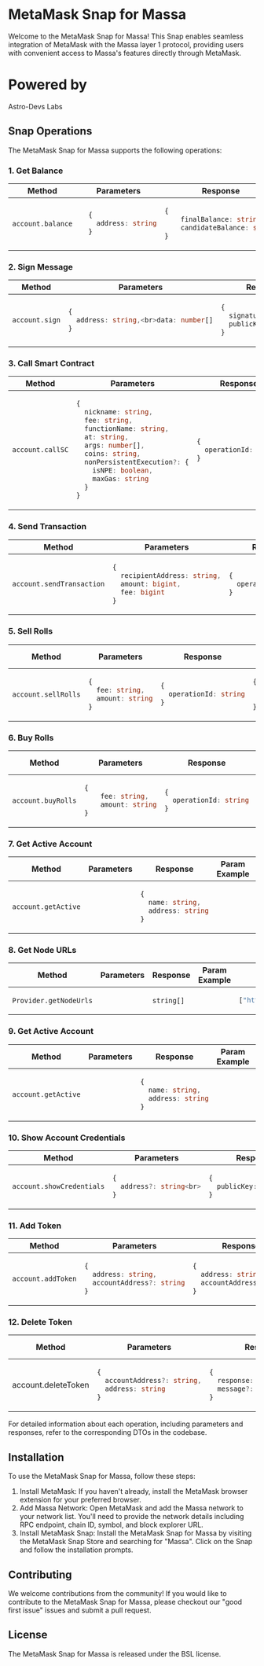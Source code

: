 # MetaMask Snap for Massa

Welcome to the MetaMask Snap for Massa! This Snap enables seamless integration of MetaMask with the Massa layer 1 protocol, providing users with convenient access to Massa's features directly through MetaMask.

# Powered by
Astro-Devs Labs

## Snap Operations

The MetaMask Snap for Massa supports the following operations:

### 1. Get Balance

<table>
  <thead>
    <tr>
    <th>Method</th>
    <th>Parameters</th>
    <th>Response</th>
    <th>Param Example</th>
    <th>Response Example</th>
    </tr>
  </thead>
  <tbody>
    <tr>
      <td><code>account.balance</code></td>
<td>

```ts
  {
    address: string
  }
```
</td><td>

  ```ts
  {
      finalBalance: string,
      candidateBalance: string
  }

  ```
</td><td>

  ```ts
  {

        address: "AU1234567890abcdef"
  }
  ```

</td><td>

  ```ts
  {
    finalBalance: "100",
    candidateBalance: "200",
  }
  ```
</td></tr>
  </tbody>
</table>


### 2. Sign Message

<table>
  <thead>
    <tr>
    <th>Method</th>
    <th>Parameters</th>
    <th>Response</th>
    <th>Param Example</th>
    <th>Response Example</th>
    </tr>
  </thead>
  <tbody>
    <tr>
    <td><code>account.sign</code></td>
    <td>

```ts
{
  address: string,<br>data: number[]
}
```
</td><td>

```ts
{
  signature: number[],
  publicKey: string
}
```

</td><td>

```ts
{
    address: "AU1234567890abcdef",
    data: [1, 2, 3]
}
```
</td><td>

```ts
{
  signature: [4, 5, 6],
  publicKey: "Pabcdef1234567890"
}
```
</td>
  </tr>
  </tbody>
</table>

### 3. Call Smart Contract

<table>
  <thead>
    <tr>
    <th>Method</th>
    <th>Parameters</th>
    <th>Response</th>
    <th>Param Example</th>
    <th>Response Example</th>
    </tr>
  </thead>
  <tbody>
    <tr>
    <td><code>account.callSC</code></td>
    <td>

```ts
{
  nickname: string,
  fee: string,
  functionName: string,
  at: string,
  args: number[],
  coins: string,
  nonPersistentExecution?: {
    isNPE: boolean,
    maxGas: string
  }
}
```

</td><td>

```ts
{
  operationId: string
}
```
</td><td>

```ts
{
  nickname: "TestContract",
  fee: "100",
  functionName: "transfer",
  at: "ASabcdef1234567890",
  args: [1, 2, 3],
  coins: "Massa"
}
```

</td><td>

```ts
{
  operationId: "OP1234567890abcdef"
}
```
</td>
  </tr>
  </tbody>
</table>

### 4. Send Transaction

<table>
  <thead>
    <tr>
    <th>Method</th>
    <th>Parameters</th>
    <th>Response</th>
    <th>Param Example</th>
    <th>Response Example</th>
    </tr>
  </thead>
  <tbody>
    <tr>
    <td><code>account.sendTransaction</code></td>
    <td>

```ts
{
  recipientAddress: string,
  amount: bigint,
  fee: bigint
}
```

</td><td>

```ts
{
  operationId: string
}
```

</td><td>

```ts
{
  recipientAddress: "AU1234567890abcdef",
  amount: 100,
  fee: 10
}
```
</td><td>

```ts
{
  operationId: "OP1234567890abcdef"
}

```
</td>
  </tr>
  </tbody>
</table>

### 5. Sell Rolls

<table>
  <thead>
    <tr>
    <th>Method</th>
    <th>Parameters</th>
    <th>Response</th>
    <th>Param Example</th>
    <th>Response Example</th>
    </tr>
  </thead>
  <tbody>
    <tr>
    <td><code>account.sellRolls</code></td>
    <td>

```ts
{
  fee: string,
  amount: string
}
```

  <td>

```ts
{
  operationId: string
}
```

  <td>

```ts
{
  fee: "100",
  amount: "50"
}
```

  <td>

```ts
{
  operationId: "OP1234567890abcdef"
}
```

  </tr>
</table>

### 6. Buy Rolls

<table>
  <thead>
    <tr>
    <th>Method</th>
    <th>Parameters</th>
    <th>Response</th>
    <th>Param Example</th>
    <th>Response Example</th>
    </tr>
  </thead>
  <tbody>
    <tr>
    <td><code>account.buyRolls</code></td>
    <td>

```ts
{
    fee: string,
    amount: string
}
```

</td><td>

```ts
{
  operationId: string
}
```

</td><td>

```ts
{
  fee: "100",
  amount: "50"
}
```
</td><td>

```ts
{
  operationId: "OP1234567890abcdef"
}
```

</td>
  </tr>
  </tbody>
</table>


### 7. Get Active Account

<table>
  <thead>
    <tr>
    <th>Method</th>
    <th>Parameters</th>
    <th>Response</th>
    <th>Param Example</th>
    <th>Response Example</th>
    </tr>
  </thead>
  <tbody>
    <tr>
    <td><code>account.getActive</code></td>
    <td></td>
    <td>

```ts
{
  name: string,
  address: string
}
```

  </td>
    <td></td>
    <td>

```ts
{
  name: "Active Account",
  address: "AU1234567890abcdef"
}
```

</td>
  </tr>
  </tbody>
</table>

### 8. Get Node URLs

<table>
  <thead>
    <tr>
    <th>Method</th>
    <th>Parameters</th>
    <th>Response</th>
    <th>Param Example</th>
    <th>Response Example</th>
    </tr>
  </thead>
  <tbody>
    <tr>
    <td><code>Provider.getNodeUrls</code></td>
    <td></td>
    <td><code>string[]<code></td>
    <td></td>
    <td>

```ts
["https://node1.example.com", "https://node2.example.com"]
```

  </td>
  </tr>
  </tbody>
</table>





### 9. Get Active Account

<table>
  <thead>
    <tr>
    <th>Method</th>
    <th>Parameters</th>
    <th>Response</th>
    <th>Param Example</th>
    <th>Response Example</th>
    </tr>
  </thead>
  <tbody>
    <tr>
    <td><code>account.getActive</code></td>
    <td></td>
    <td>

```ts
{
  name: string,
  address: string
}
```

</td><td></td><td>

```ts
{
  name: "Account 0",
  address: "AU12ZDFfdf2Rdf3f4fg"
}
```
</td>
  </tr>
 </tbody>
</table>


### 10. Show Account Credentials

<table>
  <thead>
    <tr>
    <th>Method</th>
    <th>Parameters</th>
    <th>Response</th>
    <th>Param Example</th>
    <th>Response Example</th>
    </tr>
  </thead>
  <tbody>
    <tr>
    <td><code>account.showCredentials</code></td>
    <td>

```ts
{
  address?: string<br>
}
```

</td><td>

```ts
{
  publicKey: string<br>
}
```

</td><td>

```ts
{
  address: "AU1234567890abcdef"<br>
}
```

</td><td>

```ts
{
  publicKey: "Pabcdef1234567890"<br>
}
```

</td></tr>

  </tbody>
</table>

### 11. Add Token

<table>
  <thead>
    <tr>
    <th>Method</th>
    <th>Parameters</th>
    <th>Response</th>
    <th>Param Example</th>
    <th>Response Example</th>
    </tr>
  </thead>
  <tbody>
    <tr>
    <td><code>account.addToken</code></td>
    <td>

```ts
{
  address: string,
  accountAddress?: string
}
```

</td><td>

```ts
{
  address: string,
  accountAddress: string
}
```

</td><td>

```ts
{
  address: "AU1234567890abcdef",
  accountAddress: "AU1234567890abcdef"
}
```

</td><td>

```ts
{
  address: "AU1234567890abcdef",
  accountAddress: "AU1234567890abcdef"
}
```

</td></tr>
  </tbody>
</table>

### 12. Delete Token

<table>
  <thead>
    <tr>
    <th>Method</th>
    <th>Parameters</th>
    <th>Response</th>
    <th>Param Example</th>
    <th>Response Example</th>
    </tr>
  </thead>
  <tbody>
    <tr>
    <td>account.deleteToken</td>
    <td>

```ts
{
  accountAddress?: string,
  address: string
}
```

</td><td>

```ts
{
  response: 'OK' | 'ERROR',
  message?: string
}
```

</td><td>

```ts
{
  address: "AU1234567890abcdef",
  accountAddress: "AU1234567890abcdef"
}
```

</td><td>

```ts
{
  response: "OK"
}
```

</td>
  </tr>
  </tbody>
</table>

For detailed information about each operation, including parameters and responses, refer to the corresponding DTOs in the codebase.

## Installation

To use the MetaMask Snap for Massa, follow these steps:

1. Install MetaMask: If you haven't already, install the MetaMask browser extension for your preferred browser.
2. Add Massa Network: Open MetaMask and add the Massa network to your network list. You'll need to provide the network details including RPC endpoint, chain ID, symbol, and block explorer URL.
3. Install MetaMask Snap: Install the MetaMask Snap for Massa by visiting the MetaMask Snap Store and searching for "Massa". Click on the Snap and follow the installation prompts.

## Contributing

We welcome contributions from the community! If you would like to contribute to the MetaMask Snap for Massa, please checkout our "good first issue" issues and submit a pull request.

## License

The MetaMask Snap for Massa is released under the BSL license.
